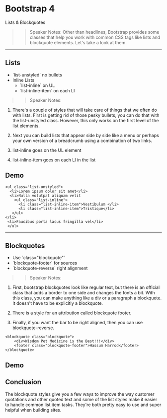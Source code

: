 <!-- .slide: data-state="title" -->
# Bootstrap 4
Lists &amp; Blockquotes

>> Speaker Notes:
Other than headlines, Bootstrap provides some classes that help you work with common CSS tags like lists and blockquote elements. Let's take a look at them.

---
<!-- .slide: data-state="hasicon" -->

## <i class="fa fa-list-ol"></i> Lists

<ul>
	<li class="fragment">`list-unstyled` no bullets</li>
	<li class="fragment">Inline Lists
		<ul>
			<li class="fragment">`list-inline` on UL</li>
			<li class="fragment">`list-inline-item` on each LI</li>
		</ul>
	</li>
</ul>

>> Speaker Notes:
1. There's a couple of styles that will take care of things that we often do with lists. First is getting rid of those pesky bullets, you can do that with the list-unstyled class. However, this only works on the first level of the list elements.

1. Next you can build lists that appear side by side like a menu or perhaps your own version of a breadcrumb using a combination of two links. 

1. list-inline goes on the UL element

1. list-inline-item goes on each LI in the list

## Demo

```
<ul class="list-unstyled">
  <li>Lorem ipsum dolor sit amet</li>
  <li>Nulla volutpat aliquam velit
    <ul class="list-inline">
      <li class="list-inline-item">Vestibulum </li>
      <li class="list-inline-item">Tristique</li>
   </ul>
</li>
 <li>Faucibus porta lacus fringilla vel</li>
 </ul>
```

---

<!-- .slide: data-state="hasicon" -->

## <i class="fa fa-quote-right"></i> Blockquotes

<ul>
	<li class="fragment">Use `class="blockquote"`</li>
	<li class="fragment">`blockquote-footer` for sources</li>
	<li class="fragment">`blockquote-reverse` right alignment</li>
</ul>

>> Speaker Notes:
1. First, bootstrap blockquotes look like regular text, but there is an official class that adds a border to one side and changes the fonts a bit. With this class, you can make anything like a div or a paragraph a blockquote. It doesn't have to be explicitly a blockquote.

1. There is a style for an attribution called blockquote footer.

1. Finally, if you want the bar to be right aligned, then you can use blockquote-reverse.

```
<blockquote class="blockquote">
	<div>Wisdom Pet Medicine is the Best!!!</div>
	<footer class="blockquote-footer">Hassum Harrod</footer>
</blockquote>

```

## Demo

## Conclusion
The blockquote styles give you a few ways to improve the way customer quotations and other quoted text and some of the list styles make it easier to handle common list item tasks. They're both pretty easy to use and super helpful when building sites.